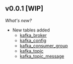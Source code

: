 ## v0.0.1 [WIP]

_What's new?_

- New tables added
  - [kafka_broker](https://hub.steampipe.io/plugins/turbot/Kafka/tables/kafka_broker)
  - [kafka_config](https://hub.steampipe.io/plugins/turbot/Kafka/tables/kafka_config)
  - [kafka_consumer_group](https://hub.steampipe.io/plugins/turbot/Kafka/tables/kafka_consumer_group)
  - [kafka_topic](https://hub.steampipe.io/plugins/turbot/Kafka/tables/kafka_topic)
  - [kafka_topic_message](https://hub.steampipe.io/plugins/turbot/Kafka/tables/kafka_topic_message)
